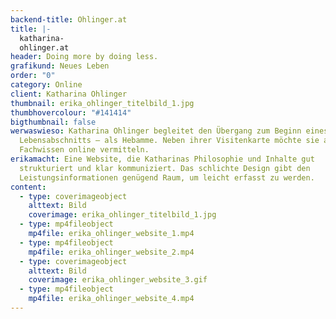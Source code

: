 ```yaml
---
backend-title: Ohlinger.at
title: |-
  katharina-
  ohlinger.at
header: Doing more by doing less.
grafikund: Neues Leben
order: "0"
category: Online
client: Katharina Ohlinger
thumbnail: erika_ohlinger_titelbild_1.jpg
thumbhovercolour: "#141414"
bigthumbnail: false
werwaswieso: Katharina Ohlinger begleitet den Übergang zum Beginn eines neuen
  Lebensabschnitts – als Hebamme. Neben ihrer Visitenkarte möchte sie auch ihr
  Fachwissen online vermitteln.
erikamacht: Eine Website, die Katharinas Philosophie und Inhalte gut
  strukturiert und klar kommuniziert. Das schlichte Design gibt den
  Leistungsinformationen genügend Raum, um leicht erfasst zu werden.
content:
  - type: coverimageobject
    alttext: Bild
    coverimage: erika_ohlinger_titelbild_1.jpg
  - type: mp4fileobject
    mp4file: erika_ohlinger_website_1.mp4
  - type: mp4fileobject
    mp4file: erika_ohlinger_website_2.mp4
  - type: coverimageobject
    alttext: Bild
    coverimage: erika_ohlinger_website_3.gif
  - type: mp4fileobject
    mp4file: erika_ohlinger_website_4.mp4
---
```


